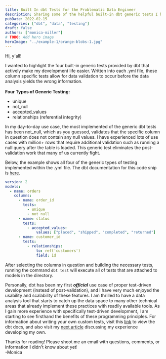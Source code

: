 ```yaml
---
title: Built In dbt Tests for the Problematic Data Engineer
description: Sharing some of the helpful built-in dbt generic tests I have implemented in my workflows.
pubDate: 2022-02-15
categories: ["dbt", "data", "testing"]
draft: false
authors: ["monica-miller"]
# TODO: Add hero image
heroImage: "../example-1/orange-blobs-1.jpg"
---
```


Hi, y'all!

I wanted to highlight the four built-in generic tests provided by dbt that actively make my development life easier. Written into each .yml file, these column specific tests allow for data validation to occur before the data analysis yields the wrong information.
\
\
**Four Types of Generic Testing:**

- unique
- not_null
- accepted_values
- relationships (referential integrity)

In my day-to-day use case, the most implemented of the generic dbt tests has been not_null, which as you guessed, validates that the specific column in question does not contain any null values. I have experienced lots of use cases with million+ rows that require additional validation such as running a null query after the table is loaded. This generic test eliminates the post-validation work that many of us currently fight.

Below, the example shows all four of the generic types of testing implemented within the .yml file. The dbt documentation for this code snip is [here](https://docs.getdbt.com/docs/building-a-dbt-project/tests).

```yml
version: 2
models:
  - name: orders
    columns:
      - name: order_id
        tests:
          - unique
          - not_null
      - name: status
        tests:
          - accepted_values:
              values: ["placed", "shipped", "completed", "returned"]
      - name: customer_id
        tests:
          - relationships:
              to: ref('customers')
              field: id
```

After selecting the columns in question and building the necessary tests, running the command `dbt test` will execute all of tests that are attached to models in the directory.

Personally, dbt has been my first **_official_** use case of proper test-driven development (instead of post-validation), and I have very much enjoyed the usability and scalability of these features. I am thrilled to have a data analysis tool that starts to catch up the data space to many other technical areas that already implement these practices with readily available tools. As I gain more experience with specifically test-driven development, I am starting to see firsthand the benefits of these programming principles. For information about writing your own custom tests, visit this [link](https://docs.getdbt.com/docs/guides/writing-custom-generic-tests) to view the dbt docs, and also visit my [next article](./writing-custom-dbt-tests) discussing my experience developing my own.

Thanks for reading! Please shoot me an email with questions, comments, or information I didn't know about yet!
\
-Monica
